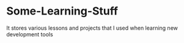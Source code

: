 # Some-Learning-Stuff
It stores various lessons and projects that I used when learning new development tools
